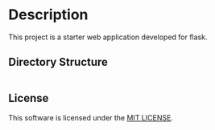 # Description

This project is a starter web application developed for flask.

## Directory Structure

```

```

## License

This software is licensed under the [MIT LICENSE](LICENSE).

